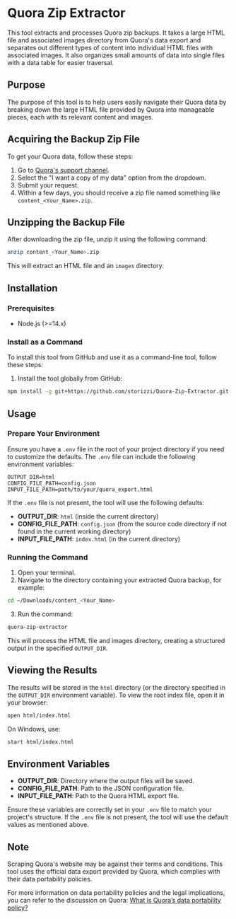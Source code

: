 # Quora Zip Extractor

This tool extracts and processes Quora zip backups. It takes a large HTML file and associated images directory from Quora's data export and separates out different types of content into individual HTML files with associated images. It also organizes small amounts of data into single files with a data table for easier traversal.

## Purpose

The purpose of this tool is to help users easily navigate their Quora data by breaking down the large HTML file provided by Quora into manageable pieces, each with its relevant content and images.

## Acquiring the Backup Zip File

To get your Quora data, follow these steps:
1. Go to [Quora's support channel](https://help.quora.com/hc/en-us/requests/new).
2. Select the "I want a copy of my data" option from the dropdown.
3. Submit your request.
4. Within a few days, you should receive a zip file named something like `content_<Your_Name>.zip`.

## Unzipping the Backup File

After downloading the zip file, unzip it using the following command:
```sh
unzip content_<Your_Name>.zip
```
This will extract an HTML file and an `images` directory.

## Installation

### Prerequisites

- Node.js (>=14.x)

### Install as a Command

To install this tool from GitHub and use it as a command-line tool, follow these steps:

1. Install the tool globally from GitHub:
```sh
npm install -g git+https://github.com/storizzi/Quora-Zip-Extractor.git
```

## Usage

### Prepare Your Environment

Ensure you have a `.env` file in the root of your project directory if you need to customize the defaults. The `.env` file can include the following environment variables:

```plaintext
OUTPUT_DIR=html
CONFIG_FILE_PATH=config.json
INPUT_FILE_PATH=path/to/your/quora_export.html
```

If the `.env` file is not present, the tool will use the following defaults:
- **OUTPUT_DIR**: `html` (inside the current directory)
- **CONFIG_FILE_PATH**: `config.json` (from the source code directory if not found in the current working directory)
- **INPUT_FILE_PATH**: `index.html` (in the current directory)

### Running the Command

1. Open your terminal.
2. Navigate to the directory containing your extracted Quora backup, for example:
```sh
cd ~/Downloads/content_<Your_Name>
```
3. Run the command:
```sh
quora-zip-extractor
```

This will process the HTML file and images directory, creating a structured output in the specified `OUTPUT_DIR`.

## Viewing the Results

The results will be stored in the `html` directory (or the directory specified in the `OUTPUT_DIR` environment variable). To view the root index file, open it in your browser:

```sh
open html/index.html
```

On Windows, use:
```sh
start html/index.html
```

## Environment Variables

- **OUTPUT_DIR**: Directory where the output files will be saved.
- **CONFIG_FILE_PATH**: Path to the JSON configuration file.
- **INPUT_FILE_PATH**: Path to the Quora HTML export file.

Ensure these variables are correctly set in your `.env` file to match your project's structure. If the `.env` file is not present, the tool will use the default values as mentioned above.

## Note

Scraping Quora's website may be against their terms and conditions. This tool uses the official data export provided by Quora, which complies with their data portability policies.

For more information on data portability policies and the legal implications, you can refer to the discussion on Quora:
[What is Quora’s data portability policy?](https://www.quora.com/What-is-Quoras-data-portability-policy-Can-I-get-a-feed-of-all-my-contributions-to-the-site)
